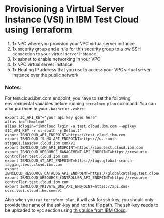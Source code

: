 # Provisioning a Virtual Server Instance (VSI) in IBM Test Cloud using Terraform



1. 1x VPC where you provision your VPC virtual server instance
1. 1x security group and a rule for this security group to allow SSH connection to your virtual server instance
1. 1x subnet to enable networking in your VPC
1. 1x VPC virtual server instance
1. 1x Floating IP address that you use to access your VPC virtual server instance over the public network

### Notes:
For test.cloud.ibm.com endpoint, you have to set the following environmental variables before running `terraform plan` command. You can also put them in your `.bashrc` or `.zshrc`:

```
export IC_API_KEY="your api key goes here"
alias ic="ibmcloud"
alias iclogin="ibmcloud login -a test.cloud.ibm.com --apikey $IC_API_KEY -r us-south -g Default"
export IBMCLOUD_API_ENDPOINT=https://test.cloud.ibm.com
export IBMCLOUD_IS_NG_API_ENDPOINT=https://us-south-stage01.iaasdev.cloud.ibm.com/v1
export IBMCLOUD_IAM_API_ENDPOINT=https://iam.test.cloud.ibm.com
export IBMCLOUD_RESOURCE_MANAGEMENT_API_ENDPOINT=https://resource-controller.test.cloud.ibm.com
export IBMCLOUD_GT_API_ENDPOINT=https://tags.global-search-tagging.test.cloud.ibm.com
export IBMCLOUD_RESOURCE_CATALOG_API_ENDPOINT=https://globalcatalog.test.cloud.ibm.com
export IBMCLOUD_RESOURCE_CONTROLLER_API_ENDPOINT=https://resource-controller.test.cloud.ibm.com
export IBMCLOUD_PRIVATE_DNS_API_ENDPOINT=https://api.dns-svcs.test.cloud.ibm.com/v1
```

Also when you run `terraform plan`, it will ask for ssh-key, you should only provide the name of the ssh-key and not the file path.
The ssh-key needs to be uploaded to vpc section using [this guide from IBM Cloud](https://cloud.ibm.com/docs/vpc?topic=vpc-managing-ssh-keys&interface=ui).

